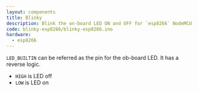```yaml
---
layout: components
title: Blinky
description: Blink the on-board LED ON and OFF for `esp8266` NodeMCU
code: blinky-esp8266/blinky-esp8266.ino
hardware:
  - esp8266
---
```


`LED_BUILTIN` can be referred as the pin for the ob-board LED. It has a reverse logic.

- `HIGH` is LED off
- `LOW` is LED on
